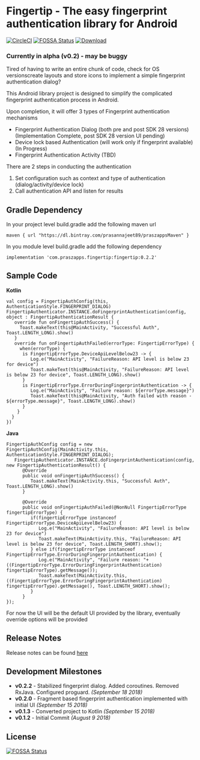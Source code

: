 # Fingertip - The easy fingerprint authentication library for Android
[![CircleCI](https://circleci.com/gh/prasannajeet/Fingertip/tree/master.svg?style=svg)](https://circleci.com/gh/prasannajeet/Fingertip/tree/master) [![FOSSA Status](https://app.fossa.io/api/projects/git%2Bgithub.com%2Fprasannajeet%2FFingertip.svg?type=shield)](https://app.fossa.io/projects/git%2Bgithub.com%2Fprasannajeet%2FFingertip?ref=badge_shield)  [ ![Download](https://api.bintray.com/packages/prasannajeet89/praszappsMaven/fingertip/images/download.svg) ](https://bintray.com/prasannajeet89/praszappsMaven/fingertip/_latestVersion)

### Currently in alpha (v0.2) - may be buggy

Tired of having to write an entire chunk of code, check for OS versionscreate layouts and store icons to implement a simple fingerprint authentication dialog? 

This Android library project is designed to simplify the complicated fingerprint authentication process in Android.

Upon completion, it will offer 3 types of Fingerprint authentication mechanisms

- Fingerprint Authentication Dialog (both pre and post SDK 28 versions) (Implementation Complete, post SDK 28 version UI pending)
- Device lock based Authentication (will work only if fingerprint available) (In Progress)
- Fingerprint Authentication Activity (TBD)

There are 2 steps in conducting the authentication
1. Set configuration such as context and type of authentication (dialog/activity/device lock) 
2. Call authentication API and listen for results

## Gradle Dependency
In your project level build.gradle add the following maven url
```
maven { url "https://dl.bintray.com/prasannajeet89/praszappsMaven" }
```
In you module level build.gradle add the following dependency
```
implementation 'com.praszapps.fingertip:fingertip:0.2.2'
```

## Sample Code
**Kotlin**
```
val config = FingertipAuthConfig(this, AuthenticationStyle.FINGERPRINT_DIALOG)
FingertipAuthenticator.INSTANCE.doFingerprintAuthentication(config, object : FingertipAuthenticationResult {
   override fun onFingertipAuthSuccess() {
     Toast.makeText(this@MainActivity, "Successful Auth", Toast.LENGTH_LONG).show()
   }
   override fun onFingertipAuthFailed(errorType: FingertipErrorType) {
     when(errorType) {
      is FingertipErrorType.DeviceApiLevelBelow23 -> {
         Log.e("MainActivity", "FailureReason: API level is below 23 for device")
         Toast.makeText(this@MainActivity, "FailureReason: API level is below 23 for device", Toast.LENGTH_LONG).show()
      }
      is FingertipErrorType.ErrorDuringFingerprintAuthentication -> {
         Log.e("MainActivity", "Failure reason: ${errorType.message}")
         Toast.makeText(this@MainActivity, "Auth failed with reason - ${errorType.message}", Toast.LENGTH_LONG).show()
      }
    }
  }
})
```
**Java**
```
FingertipAuthConfig config = new FingertipAuthConfig(MainActivity.this, AuthenticationStyle.FINGERPRINT_DIALOG);
   FingertipAuthenticator.INSTANCE.doFingerprintAuthentication(config, new FingertipAuthenticationResult() {
      @Override
      public void onFingertipAuthSuccess() {
         Toast.makeText(MainActivity.this, "Successful Auth", Toast.LENGTH_LONG).show()
      }

      @Override
      public void onFingertipAuthFailed(@NonNull FingertipErrorType fingertipErrorType) {
         if(fingertipErrorType instanceof FingertipErrorType.DeviceApiLevelBelow23) {
            Log.e("MainActivity", "FailureReason: API level is below 23 for device")
            Toast.makeText(MainActivity.this, "FailureReason: API level is below 23 for device", Toast.LENGTH_SHORT).show();
         } else if(fingertipErrorType instanceof FingertipErrorType.ErrorDuringFingerprintAuthentication) {
            Log.e("MainActivity", "Failure reason: "+((FingertipErrorType.ErrorDuringFingerprintAuthentication) fingertipErrorType).getMessage());
            Toast.makeText(MainActivity.this, ((FingertipErrorType.ErrorDuringFingerprintAuthentication) fingertipErrorType).getMessage(), Toast.LENGTH_SHORT).show();
         }
      }
});
```

For now the UI will be the default UI provided by the library, eventually override options will be provided

## Release Notes
Release notes can be found [here](https://github.com/prasannajeet/Fingertip/blob/master/release-notes.md)

## Development Milestones
- **v0.2.2** - Stabilized fingerprint dialog. Added coroutines. Removed RxJava. Configured proguard. *(September 18 2018)*
- **v0.2.0** - Fragment based fingerprint authentication implemented with initial UI *(September 15 2018)*
- **v0.1.3** - Converted project to Kotlin *(September 15 2018)*
- **v0.1.2** - Initial Commit *(August 9 2018)*


## License
[![FOSSA Status](https://app.fossa.io/api/projects/git%2Bgithub.com%2Fprasannajeet%2FFingertip.svg?type=large)](https://app.fossa.io/projects/git%2Bgithub.com%2Fprasannajeet%2FFingertip?ref=badge_large)
